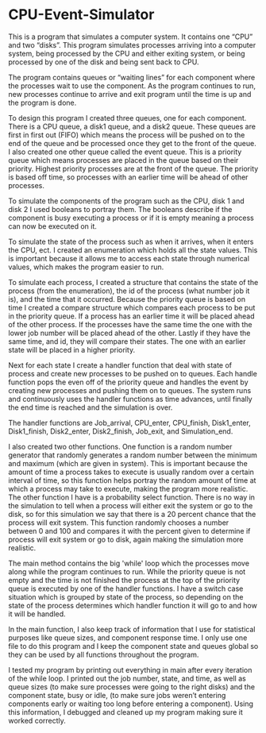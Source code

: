 # CPU-Event-Simulator

This is a program that simulates a computer system. It contains one “CPU” and two “disks”. This program simulates processes arriving into a computer system, being processed by the CPU and either exiting system, or being processed by one of the disk and being sent back to CPU. 

The program contains queues or “waiting lines” for each component where the processes wait to use the component. As the program continues to run, new processes continue to arrive and exit program until the time is up and the program is done. 

To design this program I created three queues, one for each component. There is a CPU queue, a disk1 queue, and a disk2 queue. These queues are first in first out (FIFO) which means the process will be pushed on to the end of the queue and be processed once they get to the front of the queue. I also created one other queue called the event queue. This is a priority queue which means processes are placed in the queue based on their priority. Highest priority processes are at the front of the queue. The priority is based off time, so processes with an earlier time will be ahead of other processes.

To simulate the components of the program such as the CPU, disk 1 and disk 2 I used booleans to portray them. The booleans describe if the component is busy executing a process or if it is empty meaning a process can now be executed on it.

To simulate the state of the process such as when it arrives, when it enters the CPU, ect. I created an enumeration which holds all the state values. This is important because it allows me to access each state through numerical values, which makes the program easier to run.

To simulate each process, I created a structure that contains the state of the process (from the enumeration), the id of the process (what number job it is), and the time that it occurred. Because the priority queue is based on time I created a compare structure which compares each process to be put in the priority queue. If a process has an earlier time it will be placed ahead of the other process. If the processes have the same time the one with the lower job number will be placed ahead of the other. Lastly if they have the same time, and id, they will compare their states. The one with an earlier state will be placed in a higher priority.

Next for each state I create a handler function that deal with state of process and create new processes to be pushed on to queues. Each handle function pops the even off of the priority queue and handles the event by creating new processes and pushing them on to queues. The system runs and continuously uses the handler functions as time advances, until finally the end time is reached and the simulation is over. 

The handler functions are Job_arrival, CPU_enter, CPU_finish, Disk1_enter, Disk1_finish, Disk2_enter, Disk2_finish, Job_exit, and Simulation_end.

I also created two other functions. One function is a random number generator that randomly generates a random number between the minimum and maximum (which are given in system). This is important because the amount of time a process takes to execute is usually random over a certain interval of time, so this function helps portray the random amount of time at which a process may take to execute, making the program more realistic. The other function I have is a probability select function. There is no way in the simulation to tell when a process will either exit the system or go to the disk, so for this simulation we say that there is a 20 percent chance that the process will exit system. This function randomly chooses a number between 0 and 100 and compares it with the percent given to determine if process will exit system or go to disk, again making the simulation more realistic.

The main method contains the big 'while' loop which the processes move along while the program continues to run. While the priority queue is not empty and the time is not finished the process at the top of the priority queue is executed by one of the handler functions. I have a switch case situation which is grouped by state of the process, so depending on the state of the process determines which handler function it will go to and how it will be handled. 

In the main function, I also keep track of information that I use for statistical purposes like queue sizes, and component response time. I only use one file to do this program and I keep the component state and queues global so they can be used by all functions throughout the program. 

I tested my program by printing out everything in main after every iteration of the while loop. I printed out the job number, state, and time, as well as queue sizes (to make sure processes were going to the right disks) and the component state, busy or idle, (to make sure jobs weren’t entering components early or waiting too long before entering a component). Using this information, I debugged and cleaned up my program making sure it worked correctly. 

